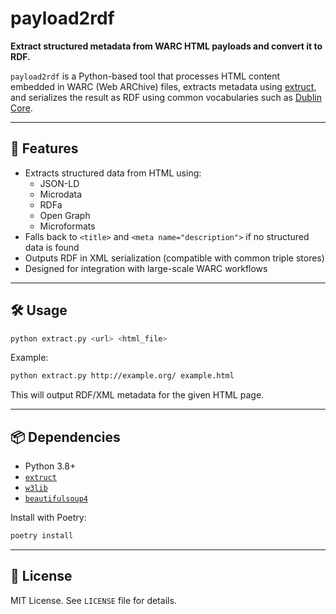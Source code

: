 # payload2rdf

**Extract structured metadata from WARC HTML payloads and convert it to RDF.**

`payload2rdf` is a Python-based tool that processes HTML content embedded in WARC (Web ARChive) files, extracts metadata using [extruct](https://github.com/scrapinghub/extruct), and serializes the result as RDF using common vocabularies such as [Dublin Core](http://purl.org/dc/elements/1.1/).

---

## 🚀 Features

- Extracts structured data from HTML using:
  - JSON-LD
  - Microdata
  - RDFa
  - Open Graph
  - Microformats
- Falls back to `<title>` and `<meta name="description">` if no structured data is found
- Outputs RDF in XML serialization (compatible with common triple stores)
- Designed for integration with large-scale WARC workflows

---

## 🛠 Usage

```bash
python extract.py <url> <html_file>
```

Example:

```bash
python extract.py http://example.org/ example.html
```

This will output RDF/XML metadata for the given HTML page.

---

## 📦 Dependencies

- Python 3.8+
- [`extruct`](https://pypi.org/project/extruct/)
- [`w3lib`](https://pypi.org/project/w3lib/)
- [`beautifulsoup4`](https://pypi.org/project/beautifulsoup4/)

Install with Poetry:

```bash
poetry install
```

---

## 📄 License

MIT License. See `LICENSE` file for details.
